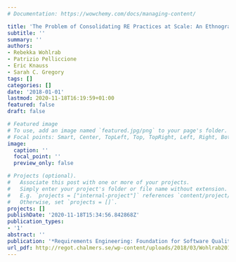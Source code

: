 ```yaml
---
# Documentation: https://wowchemy.com/docs/managing-content/

title: 'The Problem of Consolidating RE Practices at Scale: An Ethnographic Study'
subtitle: ''
summary: ''
authors:
- Rebekka Wohlrab
- Patrizio Pelliccione
- Eric Knauss
- Sarah C. Gregory
tags: []
categories: []
date: '2018-01-01'
lastmod: 2020-11-18T16:19:59+01:00
featured: false
draft: false

# Featured image
# To use, add an image named `featured.jpg/png` to your page's folder.
# Focal points: Smart, Center, TopLeft, Top, TopRight, Left, Right, BottomLeft, Bottom, BottomRight.
image:
  caption: ''
  focal_point: ''
  preview_only: false

# Projects (optional).
#   Associate this post with one or more of your projects.
#   Simply enter your project's folder or file name without extension.
#   E.g. `projects = ["internal-project"]` references `content/project/deep-learning/index.md`.
#   Otherwise, set `projects = []`.
projects: []
publishDate: '2020-11-18T15:34:56.842868Z'
publication_types:
- '1'
abstract: ''
publication: '*Requirements Engineering: Foundation for Software Quality (REFSQ)*'
url_pdf: http://regot.chalmers.se/wp-content/uploads/2018/03/Wohlrab2018_REFSQ_Ethnography.pdf
---
```

